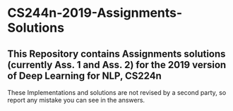 # CS244n-2019-Assignments-Solutions
## This Repository contains Assignments solutions (currently Ass. 1 and Ass. 2) for the 2019 version of Deep Learning for NLP, CS224n 

These Implementations and solutions are not revised by a second party, so report any mistake you can see in the answers.

